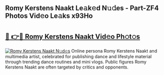 ## Romy Kerstens Naakt Le𝚊k𝚎d N𝚞𝚍es - Part-ZF4 Photos Vid𝚎o Le𝚊ks x93Ho

# <h2><a href="http://fb46wl.evod.top/?m=Romy+Kerstens+Naakt">🔗 👉🔴 Romy Kerstens Naakt Vid𝚎o Ph𝚘t𝚘s</a></h2>

[![Romy Kerstens Naakt N𝚞d𝚎s](https://i.imgur.com/8V9OHl7.gif)](http://fb46wl.evod.top/?m=Romy+Kerstens+Naakt)
Online persona Romy Kerstens Naakt and multimedia artist, celebrated for publishing dance and lifestyle material through trending dance routines and mini vlogs. Public figures Romy Kerstens Naakt are often targeted by critics and opponents. 

